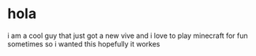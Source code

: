 # hola
i am a cool guy that just got a new vive and i love to play minecraft for fun sometimes so i wanted this hopefully it workes
